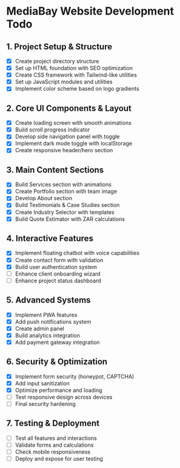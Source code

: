 # MediaBay Website Development Todo

## 1. Project Setup & Structure
- [x] Create project directory structure
- [x] Set up HTML foundation with SEO optimization
- [x] Create CSS framework with Tailwind-like utilities
- [x] Set up JavaScript modules and utilities
- [x] Implement color scheme based on logo gradients

## 2. Core UI Components & Layout
- [x] Create loading screen with smooth animations
- [x] Build scroll progress indicator
- [x] Develop side navigation panel with toggle
- [x] Implement dark mode toggle with localStorage
- [x] Create responsive header/hero section

## 3. Main Content Sections
- [x] Build Services section with animations
- [x] Create Portfolio section with team image
- [x] Develop About section
- [x] Build Testimonials & Case Studies section
- [x] Create Industry Selector with templates
- [x] Build Quote Estimator with ZAR calculations

## 4. Interactive Features
- [x] Implement floating chatbot with voice capabilities
- [x] Create contact form with validation
- [x] Build user authentication system
- [ ] Enhance client onboarding wizard
- [ ] Enhance project status dashboard

## 5. Advanced Systems
- [x] Implement PWA features
- [x] Add push notifications system
- [x] Create admin panel
- [x] Build analytics integration
- [x] Add payment gateway integration

## 6. Security & Optimization
- [x] Implement form security (honeypot, CAPTCHA)
- [x] Add input sanitization
- [x] Optimize performance and loading
- [ ] Test responsive design across devices
- [ ] Final security hardening

## 7. Testing & Deployment
- [ ] Test all features and interactions
- [ ] Validate forms and calculations
- [ ] Check mobile responsiveness
- [ ] Deploy and expose for user testing
